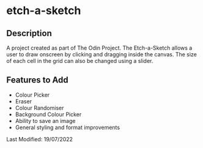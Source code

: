 # etch-a-sketch

## Description
A project created as part of The Odin Project. The Etch-a-Sketch allows a user to draw onscreen by clicking and dragging inside the canvas.
The size of each cell in the grid can also be changed using a slider.

## Features to Add
+ Colour Picker
+ Eraser
+ Colour Randomiser
+ Background Colour Picker
+ Ability to save an image
+ General styling and format improvements

Last Modified: 19/07/2022